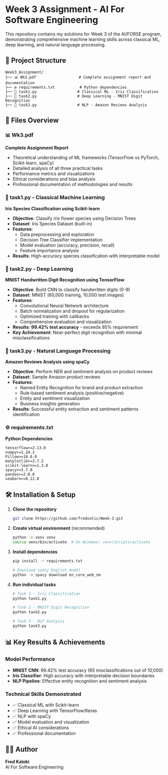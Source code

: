# Week 3 Assignment - AI For Software Engineering

This repository contains my solutions for Week 3 of the AI/FORSE program, demonstrating comprehensive machine learning skills across classical ML, deep learning, and natural language processing.

## 📁 Project Structure

```
Week3_Assignment/
├── 📊 Wk3.pdf                   # Complete assignment report and documentation
├── ⚙️ requirements.txt           # Python dependencies
├── 🌸 task1.py                  # Classical ML - Iris Classification
├── 🔢 task2.py                  # Deep Learning - MNIST Digit Recognition  
├── 💬 task3.py                  # NLP - Amazon Reviews Analysis
```

## 🚀 Files Overview

### **📊 Wk3.pdf** 
**Complete Assignment Report**
- Theoretical understanding of ML frameworks (TensorFlow vs PyTorch, Scikit-learn, spaCy)
- Detailed analysis of all three practical tasks
- Performance metrics and visualizations
- Ethical considerations and bias analysis
- Professional documentation of methodologies and results

### **🌺 task1.py - Classical Machine Learning**
**Iris Species Classification using Scikit-learn**
- **Objective**: Classify iris flower species using Decision Trees
- **Dataset**: Iris Species Dataset (built-in)
- **Features**: 
  - Data preprocessing and exploration
  - Decision Tree Classifier implementation
  - Model evaluation (accuracy, precision, recall)
  - Feature importance analysis
- **Results**: High-accuracy species classification with interpretable model

### **🔢 task2.py - Deep Learning** 
**MNIST Handwritten Digit Recognition using TensorFlow**
- **Objective**: Build CNN to classify handwritten digits (0-9)
- **Dataset**: MNIST (60,000 training, 10,000 test images)
- **Features**:
  - Convolutional Neural Network architecture
  - Batch normalization and dropout for regularization
  - Optimized training with callbacks
  - Comprehensive evaluation and visualization
- **Results**: **99.42% test accuracy** - exceeds 95% requirement
- **Key Achievement**: Near-perfect digit recognition with minimal misclassifications

### **💬 task3.py - Natural Language Processing**
**Amazon Reviews Analysis using spaCy**
- **Objective**: Perform NER and sentiment analysis on product reviews
- **Dataset**: Sample Amazon product reviews
- **Features**:
  - Named Entity Recognition for brand and product extraction
  - Rule-based sentiment analysis (positive/negative)
  - Entity and sentiment visualization
  - Business insights generation
- **Results**: Successful entity extraction and sentiment patterns identification

### **⚙️ requirements.txt**
**Python Dependencies**
```
tensorflow>=2.13.0
numpy>=1.24.3
Pillow>=10.0.0
matplotlib>=3.7.2
scikit-learn>=1.3.0
spacy>=3.7.0
pandas>=2.0.0
seaborn>=0.12.0
```

## 🛠️ Installation & Setup

1. **Clone the repository**
   ```bash
   git clone https://github.com/fredxotic/Week-3.git
   ```

2. **Create virtual environment** (recommended)
   ```bash
   python -m venv venv
   source venv/bin/activate  # On Windows: venv\Scripts\activate
   ```

3. **Install dependencies**
   ```bash
   pip install -r requirements.txt
   
   # Download spaCy English model
   python -m spacy download en_core_web_sm
   ```

4. **Run individual tasks**
   ```bash
   # Task 1 - Iris Classification
   python task1.py
   
   # Task 2 - MNIST Digit Recognition
   python task2.py
   
   # Task 3 - NLP Analysis
   python task3.py
   ```

## 📊 Key Results & Achievements

### **Model Performance**
- **MNIST CNN**: 99.42% test accuracy (65 misclassifications out of 10,000)
- **Iris Classifier**: High accuracy with interpretable decision boundaries
- **NLP Pipeline**: Effective entity recognition and sentiment analysis

### **Technical Skills Demonstrated**
- ✅ Classical ML with Scikit-learn
- ✅ Deep Learning with TensorFlow/Keras
- ✅ NLP with spaCy
- ✅ Model evaluation and visualization
- ✅ Ethical AI considerations
- ✅ Professional documentation

## 👨‍💻 Author

**Fred Kaloki**  
AI For Software Engineering  
